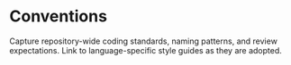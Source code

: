 # Conventions

Capture repository-wide coding standards, naming patterns, and review expectations.
Link to language-specific style guides as they are adopted.

